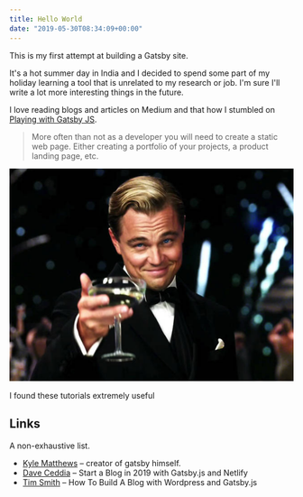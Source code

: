 ```yaml
---
title: Hello World
date: "2019-05-30T08:34:09+00:00"
---
```


This is my first attempt at building a Gatsby site.

It's a hot summer day in India and I decided to spend some
part of my holiday learning a tool that is unrelated to my research 
or job. I'm sure I'll write a lot more interesting things in the future.

I love reading blogs and articles on Medium and that how I stumbled on
[Playing with Gatsby JS](https://medium.com/@martinho_t/playing-with-gatsby-js-68127ed448b1).

>More often than not as a developer you will need to create a static web page. Either creating a portfolio of your projects, a product landing page, etc.

![Mr. Gatsby](./gatsby.jpg)

I found these tutorials extremely useful

## Links

A non-exhaustive list.

- [Kyle Matthews](https://www.bricolage.io/) – creator of gatsby himself.
- [Dave Ceddia](https://daveceddia.com/start-blog-gatsby-netlify/) – Start a Blog in 2019 with Gatsby.js and Netlify
- [Tim Smith](https://www.iamtimsmith.com/blog/how-to-build-a-blog-with-wordpress-and-gatsby-part-2/) – How To Build A Blog with Wordpress and Gatsby.js